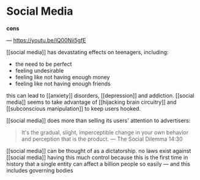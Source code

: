 # Social Media

**cons**

&mdash; <https://youtu.be/lQ00Nii5gfE>

[[social media]] has devastating effects on teenagers, including:

- the need to be perfect
- feeling undesirable
- feeling like not having enough money
- feeling like not having enough friends

this can lead to [[anxiety]] disorders, [[depression]] and addiction. [[social media]] seems to take advantage of [[hijacking brain circuitry]] and [[subconscious manipulation]] to keep users hooked.

[[social media]] does more than selling its users' attention to advertisers:

> It's the gradual, slight, imperceptible change in your own behavior and perception that is the product. &mdash; The Social Dilemma 14:30

[[social media]] can be thought of as a dictatorship. no laws exist against [[social media]] having this much control because this is the first time in history that a single entity can affect a billion people so easily &mdash; and this includes governing bodies
